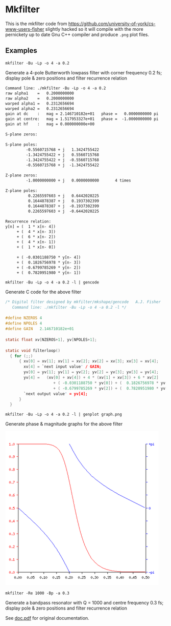 # Mkfilter

This is the mkfilter code from
https://github.com/university-of-york/cs-www-users-fisher slightly
hacked so it will compile with the more pernickety up to date Gnu C++
compiler and produce `.png` plot files.

## Examples

    mkfilter -Bu -Lp -o 4 -a 0.2
Generate a 4-pole Butterworth lowpass filter with corner frequency 0.2 fs;
display pole & zero positions and filter recurrence relation

```
Command line: ./mkfilter -Bu -Lp -o 4 -a 0.2
raw alpha1    =   0.2000000000
raw alpha2    =   0.2000000000
warped alpha1 =   0.2312656694
warped alpha2 =   0.2312656694
gain at dc    :   mag = 2.146710182e+01   phase =   0.0000000000 pi
gain at centre:   mag = 1.517953327e+01   phase =  -1.0000000000 pi
gain at hf    :   mag = 0.000000000e+00

S-plane zeros:

S-plane poles:
         -0.5560715768 + j   1.3424755422
         -1.3424755422 + j   0.5560715768
         -1.3424755422 + j  -0.5560715768
         -0.5560715768 + j  -1.3424755422

Z-plane zeros:
         -1.0000000000 + j   0.0000000000       4 times

Z-plane poles:
          0.2265597603 + j   0.6442020225
          0.1644878387 + j   0.1937302399
          0.1644878387 + j  -0.1937302399
          0.2265597603 + j  -0.6442020225

Recurrence relation:
y[n] = (  1 * x[n- 4])
     + (  4 * x[n- 3])
     + (  6 * x[n- 2])
     + (  4 * x[n- 1])
     + (  1 * x[n- 0])

     + ( -0.0301188750 * y[n- 4])
     + (  0.1826756978 * y[n- 3])
     + ( -0.6799785269 * y[n- 2])
     + (  0.7820951980 * y[n- 1])

```

    mkfilter -Bu -Lp -o 4 -a 0.2 -l | gencode
Generate C code for the above filter

```c
/* Digital filter designed by mkfilter/mkshape/gencode   A.J. Fisher
   Command line: ./mkfilter -Bu -Lp -o 4 -a 0.2 -l */

#define NZEROS 4
#define NPOLES 4
#define GAIN   2.146710182e+01

static float xv[NZEROS+1], yv[NPOLES+1];

static void filterloop()
  { for (;;)
      { xv[0] = xv[1]; xv[1] = xv[2]; xv[2] = xv[3]; xv[3] = xv[4];
        xv[4] = `next input value' / GAIN;
        yv[0] = yv[1]; yv[1] = yv[2]; yv[2] = yv[3]; yv[3] = yv[4];
        yv[4] =   (xv[0] + xv[4]) + 4 * (xv[1] + xv[3]) + 6 * xv[2]
                     + ( -0.0301188750 * yv[0]) + (  0.1826756978 * yv[1])
                     + ( -0.6799785269 * yv[2]) + (  0.7820951980 * yv[3]);
        `next output value' = yv[4];
      }
  }
```

    mkfilter -Bu -Lp -o 4 -a 0.2 -l | genplot graph.png
Generate phase & magnitude graphs for the above filter

![Plot](plot.png)

    mkfilter -Re 1000 -Bp -a 0.3
Generate a bandpass resonator with Q = 1000 and centre frequency 0.3 fs;
display pole & zero positions and filter recurrence relation

See [doc.pdf](doc.pdf) for original documentation.
